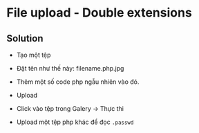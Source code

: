 # File upload - Double extensions

## Solution

- Tạo một tệp

- Đặt tên như thế này: filename.php.jpg

- Thêm một số code php ngẫu nhiên vào đó.

- Upload

- Click vào tệp trong Galery -> Thực thi

- Upload một tệp php khác để đọc `.passwd`
